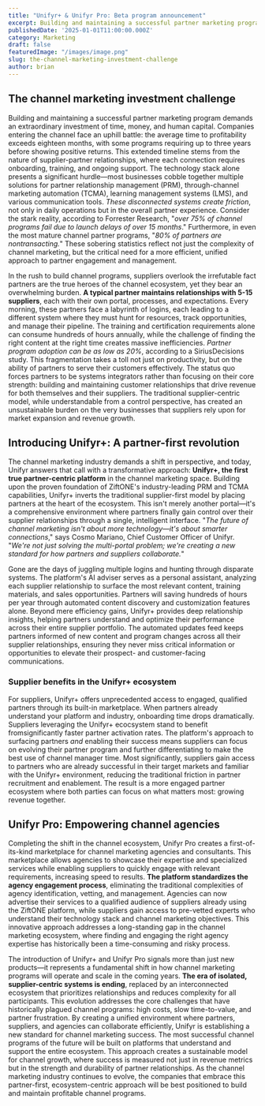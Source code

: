 ```yaml
---
title: "Unifyr+ & Unifyr Pro: Beta program announcement"
excerpt: Building and maintaining a successful partner marketing program demands an extraordinary investment of time, money, and human capital
publishedDate: '2025-01-01T11:00:00.000Z'
category: Marketing
draft: false
featuredImage: "/images/image.png"
slug: the-channel-marketing-investment-challenge
author: brian
---
```


## The channel marketing investment challenge

Building and maintaining a successful partner marketing program demands an extraordinary investment of time, money, and human capital. Companies entering the channel face an uphill battle: the average time to profitability exceeds eighteen months, with some programs requiring up to three years before showing positive returns. This extended timeline stems from the nature of supplier-partner relationships, where each connection requires onboarding, training, and ongoing support. The technology stack alone presents a significant hurdle—most businesses cobble together multiple solutions for partner relationship management (PRM), through-channel marketing automation (TCMA), learning management systems (LMS), and various communication tools. *These disconnected systems create friction*, not only in daily operations but in the overall partner experience. Consider the stark reality, according to Forrester Research, "*over 75% of channel programs fail due to launch delays of over 15 months*." Furthermore, in even the most mature channel partner programs, "*80% of partners are nontransacting.*" These sobering statistics reflect not just the complexity of channel marketing, but the critical need for a more efficient, unified approach to partner engagement and management.

In the rush to build channel programs, suppliers overlook the irrefutable fact partners are the true heroes of the channel ecosystem, yet they bear an overwhelming burden. **A typical partner maintains relationships with 5-15 suppliers**, each with their own portal, processes, and expectations. Every morning, these partners face a labyrinth of logins, each leading to a different system where they must hunt for resources, track opportunities, and manage their pipeline. The training and certification requirements alone can consume hundreds of hours annually, while the challenge of finding the right content at the right time creates massive inefficiencies. *Partner program adoption can be as low as 20%*, according to a SiriusDecisions study. This fragmentation takes a toll not just on productivity, but on the ability of partners to serve their customers effectively. The status quo forces partners to be systems integrators rather than focusing on their core strength: building and maintaining customer relationships that drive revenue for both themselves and their suppliers. The traditional supplier-centric model, while understandable from a control perspective, has created an unsustainable burden on the very businesses that suppliers rely upon for market expansion and revenue growth.

## Introducing Unifyr+: A partner-first revolution

The channel marketing industry demands a shift in perspective, and today, Unifyr answers that call with a transformative approach: **Unifyr+, the first true partner-centric platform** in the channel marketing space. Building upon the proven foundation of ZiftONE's industry-leading PRM and TCMA capabilities, Unifyr+ inverts the traditional supplier-first model by placing partners at the heart of the ecosystem. This isn't merely another portal—it's a comprehensive environment where partners finally gain control over their supplier relationships through a single, intelligent interface. "*The future of channel marketing isn't about more technology—it's about smarter connections*," says Cosmo Mariano, Chief Customer Officer of Unifyr. "*We're not just solving the multi-portal problem; we're creating a new standard for how partners and suppliers collaborate.*"

Gone are the days of juggling multiple logins and hunting through disparate systems. The platform's AI adviser serves as a personal assistant, analyzing each supplier relationship to surface the most relevant content, training materials, and sales opportunities. Partners will saving hundreds of hours per year through automated content discovery and customization features alone. Beyond mere efficiency gains, Unifyr+ provides deep relationship insights, helping partners understand and optimize their performance across their entire supplier portfolio. The automated updates feed keeps partners informed of new content and program changes across all their supplier relationships, ensuring they never miss critical information or opportunities to elevate their prospect- and customer-facing communications.

### Supplier benefits in the Unifyr+ ecosystem

For suppliers, Unifyr+ offers unprecedented access to engaged, qualified partners through its built-in marketplace. When partners already understand your platform and industry, onboarding time drops dramatically. Suppliers leveraging the Unifyr+ ecocsystem stand to benefit fromsignificantly faster partner activation rates. The platform's approach to surfacing partners *and* enabling their success means suppliers can focus on evolving their partner program and further differentiating to make the best use of channel manager time. Most significantly, suppliers gain access to partners who are already successful in their target markets and familiar with the Unifyr+ environment, reducing the traditional friction in partner recruitment and enablement. The result is a more engaged partner ecosystem where both parties can focus on what matters most: growing revenue together.

## Unifyr Pro: Empowering channel agencies

Completing the shift in the channel ecosystem, Unifyr Pro creates a first-of-its-kind marketplace for channel marketing agencies and consultants. This marketplace allows agencies to showcase their expertise and specialized services while enabling suppliers to quickly engage with relevant requirements, increasing speed to results. **The platform standardizes the agency engagement process**, eliminating the traditional complexities of agency identification, vetting, and management. Agencies can now advertise their services to a qualified audience of suppliers already using the ZiftONE platform, while suppliers gain access to pre-vetted experts who understand their technology stack and channel marketing objectives. This innovative approach addresses a long-standing gap in the channel marketing ecosystem, where finding and engaging the right agency expertise has historically been a time-consuming and risky process.

The introduction of Unifyr+ and Unifyr Pro signals more than just new products—it represents a fundamental shift in how channel marketing programs will operate and scale in the coming years. **The era of isolated, supplier-centric systems is ending**, replaced by an interconnected ecosystem that prioritizes relationships and reduces complexity for all participants. This evolution addresses the core challenges that have historically plagued channel programs: high costs, slow time-to-value, and partner frustration. By creating a unified environment where partners, suppliers, and agencies can collaborate efficiently, Unifyr is establishing a new standard for channel marketing success. The most successful channel programs of the future will be built on platforms that understand and support the entire ecosystem. This approach creates a sustainable model for channel growth, where success is measured not just in revenue metrics but in the strength and durability of partner relationships. As the channel marketing industry continues to evolve, the companies that embrace this partner-first, ecosystem-centric approach will be best positioned to build and maintain profitable channel programs.